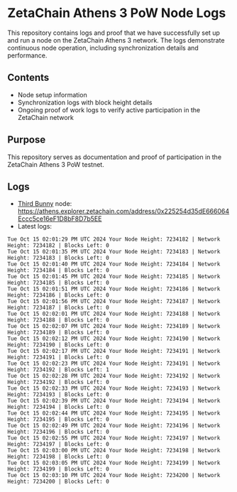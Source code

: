 # ZetaChain Athens 3 PoW Node Logs
This repository contains logs and proof that we have successfully set up and run a node on the ZetaChain Athens 3 network. The logs demonstrate continuous node operation, including synchronization details and performance.

## Contents
- Node setup information
- Synchronization logs with block height details
- Ongoing proof of work logs to verify active participation in the ZetaChain network

## Purpose
This repository serves as documentation and proof of participation in the ZetaChain Athens 3 PoW testnet.

## Logs

- [Third Bunny](https://thirdbunny.xyz/) node: https://athens.explorer.zetachain.com/address/0x225254d35dE666064Eccc5ce16eF1D8bF8D7b5EE
- Latest logs:
```
Tue Oct 15 02:01:29 PM UTC 2024 Your Node Height: 7234182 | Network Height: 7234182 | Blocks Left: 0
Tue Oct 15 02:01:35 PM UTC 2024 Your Node Height: 7234183 | Network Height: 7234183 | Blocks Left: 0
Tue Oct 15 02:01:40 PM UTC 2024 Your Node Height: 7234184 | Network Height: 7234184 | Blocks Left: 0
Tue Oct 15 02:01:45 PM UTC 2024 Your Node Height: 7234185 | Network Height: 7234185 | Blocks Left: 0
Tue Oct 15 02:01:51 PM UTC 2024 Your Node Height: 7234186 | Network Height: 7234186 | Blocks Left: 0
Tue Oct 15 02:01:56 PM UTC 2024 Your Node Height: 7234187 | Network Height: 7234187 | Blocks Left: 0
Tue Oct 15 02:02:01 PM UTC 2024 Your Node Height: 7234188 | Network Height: 7234188 | Blocks Left: 0
Tue Oct 15 02:02:07 PM UTC 2024 Your Node Height: 7234189 | Network Height: 7234189 | Blocks Left: 0
Tue Oct 15 02:02:12 PM UTC 2024 Your Node Height: 7234190 | Network Height: 7234190 | Blocks Left: 0
Tue Oct 15 02:02:17 PM UTC 2024 Your Node Height: 7234191 | Network Height: 7234191 | Blocks Left: 0
Tue Oct 15 02:02:23 PM UTC 2024 Your Node Height: 7234191 | Network Height: 7234192 | Blocks Left: 1
Tue Oct 15 02:02:28 PM UTC 2024 Your Node Height: 7234192 | Network Height: 7234192 | Blocks Left: 0
Tue Oct 15 02:02:33 PM UTC 2024 Your Node Height: 7234193 | Network Height: 7234193 | Blocks Left: 0
Tue Oct 15 02:02:39 PM UTC 2024 Your Node Height: 7234194 | Network Height: 7234194 | Blocks Left: 0
Tue Oct 15 02:02:44 PM UTC 2024 Your Node Height: 7234195 | Network Height: 7234195 | Blocks Left: 0
Tue Oct 15 02:02:49 PM UTC 2024 Your Node Height: 7234196 | Network Height: 7234196 | Blocks Left: 0
Tue Oct 15 02:02:55 PM UTC 2024 Your Node Height: 7234197 | Network Height: 7234197 | Blocks Left: 0
Tue Oct 15 02:03:00 PM UTC 2024 Your Node Height: 7234198 | Network Height: 7234198 | Blocks Left: 0
Tue Oct 15 02:03:05 PM UTC 2024 Your Node Height: 7234199 | Network Height: 7234199 | Blocks Left: 0
Tue Oct 15 02:03:10 PM UTC 2024 Your Node Height: 7234200 | Network Height: 7234200 | Blocks Left: 0
```
